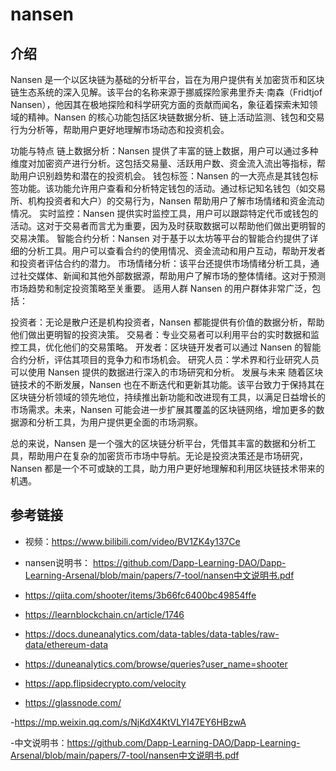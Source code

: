 # nansen

## 介绍

Nansen 是一个以区块链为基础的分析平台，旨在为用户提供有关加密货币和区块链生态系统的深入见解。该平台的名称来源于挪威探险家弗里乔夫·南森（Fridtjof Nansen），他因其在极地探险和科学研究方面的贡献而闻名，象征着探索未知领域的精神。Nansen 的核心功能包括区块链数据分析、链上活动监测、钱包和交易行为分析等，帮助用户更好地理解市场动态和投资机会。

功能与特点
链上数据分析：Nansen 提供了丰富的链上数据，用户可以通过多种维度对加密资产进行分析。这包括交易量、活跃用户数、资金流入流出等指标，帮助用户识别趋势和潜在的投资机会。
钱包标签：Nansen 的一大亮点是其钱包标签功能。该功能允许用户查看和分析特定钱包的活动。通过标记知名钱包（如交易所、机构投资者和大户）的交易行为，Nansen 帮助用户了解市场情绪和资金流动情况。
实时监控：Nansen 提供实时监控工具，用户可以跟踪特定代币或钱包的活动。这对于交易者而言尤为重要，因为及时获取数据可以帮助他们做出更明智的交易决策。
智能合约分析：Nansen 对于基于以太坊等平台的智能合约提供了详细的分析工具。用户可以查看合约的使用情况、资金流动和用户互动，帮助开发者和投资者评估合约的潜力。
市场情绪分析：该平台还提供市场情绪分析工具，通过社交媒体、新闻和其他外部数据源，帮助用户了解市场的整体情绪。这对于预测市场趋势和制定投资策略至关重要。
适用人群
Nansen 的用户群体非常广泛，包括：

投资者：无论是散户还是机构投资者，Nansen 都能提供有价值的数据分析，帮助他们做出更明智的投资决策。
交易者：专业交易者可以利用平台的实时数据和监控工具，优化他们的交易策略。
开发者：区块链开发者可以通过 Nansen 的智能合约分析，评估其项目的竞争力和市场机会。
研究人员：学术界和行业研究人员可以使用 Nansen 提供的数据进行深入的市场研究和分析。
发展与未来
随着区块链技术的不断发展，Nansen 也在不断迭代和更新其功能。该平台致力于保持其在区块链分析领域的领先地位，持续推出新功能和改进现有工具，以满足日益增长的市场需求。未来，Nansen 可能会进一步扩展其覆盖的区块链网络，增加更多的数据源和分析工具，为用户提供更全面的市场洞察。

总的来说，Nansen 是一个强大的区块链分析平台，凭借其丰富的数据和分析工具，帮助用户在复杂的加密货币市场中导航。无论是投资决策还是市场研究，Nansen 都是一个不可或缺的工具，助力用户更好地理解和利用区块链技术带来的机遇。

  
## 参考链接

- 视频：https://www.bilibili.com/video/BV1ZK4y137Ce
- nansen说明书： https://github.com/Dapp-Learning-DAO/Dapp-Learning-Arsenal/blob/main/papers/7-tool/nansen中文说明书.pdf

- https://qiita.com/shooter/items/3b66fc6400bc49854ffe

- https://learnblockchain.cn/article/1746

- https://docs.duneanalytics.com/data-tables/data-tables/raw-data/ethereum-data

- https://duneanalytics.com/browse/queries?user_name=shooter

- https://app.flipsidecrypto.com/velocity

- https://glassnode.com/

-https://mp.weixin.qq.com/s/NjKdX4KtVLYI47EY6HBzwA

-中文说明书：https://github.com/Dapp-Learning-DAO/Dapp-Learning-Arsenal/blob/main/papers/7-tool/nansen中文说明书.pdf
